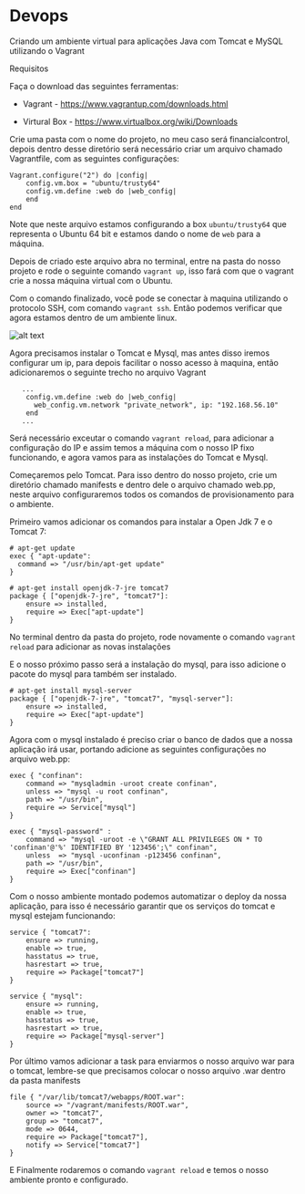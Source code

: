 # Devops

Criando um ambiente virtual para aplicações Java com Tomcat e MySQL utilizando o Vagrant

Requisitos

Faça o download das seguintes ferramentas:

- Vagrant - https://www.vagrantup.com/downloads.html

- Virtural Box - https://www.virtualbox.org/wiki/Downloads


Crie uma pasta com o nome do projeto, no meu caso será financialcontrol, depois dentro desse diretório será necessário criar um arquivo chamado Vagrantfile, com as seguintes configurações:


```
Vagrant.configure("2") do |config|
    config.vm.box = "ubuntu/trusty64"
    config.vm.define :web do |web_config|
    end     
end
```

Note que neste arquivo estamos configurando a box `ubuntu/trusty64` que representa o Ubuntu 64 bit e estamos dando o nome de `web` para a máquina. 

Depois de criado este arquivo abra no terminal, entre na pasta do nosso projeto e rode o seguinte comando `vagrant up`, isso fará com que o vagrant crie a nossa máquina virtual com o Ubuntu.

Com o comando finalizado, você pode se conectar à maquina utilizando o protocolo SSH, com comando `vagrant ssh`. Então podemos verificar que agora estamos dentro de um ambiente linux.

![alt text](https://github.com/andersonszisk/devops/blob/master/vagrant/images/vagrant_ssh.jpg)


Agora precisamos instalar o Tomcat e Mysql, mas antes disso iremos configurar um ip, para depois facilitar o nosso acesso à maquina, então adicionaremos o seguinte trecho no arquivo Vagrant

```
   ...
    config.vm.define :web do |web_config|
      web_config.vm.network "private_network", ip: "192.168.56.10"
    end 
   ...
```
Será necessário exceutar o comando `vagrant reload`, para adicionar a configuração do IP e assim temos a máquina com o nosso IP fixo funcionando, e agora vamos para as instalações do Tomcat e Mysql.

Começaremos pelo Tomcat. Para isso dentro do nosso projeto, crie um diretório chamado manifests e dentro dele o arquivo chamado web.pp, neste arquivo configuraremos todos os comandos de provisionamento para o ambiente. 





Primeiro vamos adicionar os comandos para instalar a Open Jdk 7 e o Tomcat 7:

```
# apt-get update
exec { "apt-update":
  command => "/usr/bin/apt-get update"
}

# apt-get install openjdk-7-jre tomcat7
package { ["openjdk-7-jre", "tomcat7"]:
    ensure => installed,
    require => Exec["apt-update"]
}
```

No terminal dentro da pasta do projeto, rode novamente o comando `vagrant reload` para adicionar as novas instalações 

E o nosso próximo passo será a instalação do mysql, para isso adicione o pacote do mysql para também ser instalado.

```
# apt-get install mysql-server
package { ["openjdk-7-jre", "tomcat7", "mysql-server"]:
    ensure => installed,
    require => Exec["apt-update"]
}
```

Agora com o mysql instalado é preciso criar o banco de dados que a nossa aplicação irá usar, portando adicione as seguintes configurações no arquivo web.pp:

```
exec { "confinan":
    command => "mysqladmin -uroot create confinan",
    unless => "mysql -u root confinan",
    path => "/usr/bin",
    require => Service["mysql"]
}

exec { "mysql-password" :
    command => "mysql -uroot -e \"GRANT ALL PRIVILEGES ON * TO 'confinan'@'%' IDENTIFIED BY '123456';\" confinan",
    unless  => "mysql -uconfinan -p123456 confinan",
    path => "/usr/bin",
    require => Exec["confinan"]
}
```

Com o nosso ambiente montado podemos automatizar o deploy da nossa aplicação, para isso é necessário garantir que os serviços do tomcat e mysql estejam funcionando:


```
service { "tomcat7":
    ensure => running,
    enable => true,
    hasstatus => true,
    hasrestart => true,
    require => Package["tomcat7"]    
}

service { "mysql":
    ensure => running,
    enable => true,
    hasstatus => true,
    hasrestart => true,
    require => Package["mysql-server"]
}
```

Por último vamos adicionar a task para enviarmos o nosso arquivo war para o tomcat, lembre-se que precisamos colocar o nosso arquivo .war dentro da pasta manifests

```
file { "/var/lib/tomcat7/webapps/ROOT.war":
    source => "/vagrant/manifests/ROOT.war",
    owner => "tomcat7",
    group => "tomcat7",
    mode => 0644,
    require => Package["tomcat7"],
    notify => Service["tomcat7"]
}
```

E Finalmente rodaremos o comando `vagrant reload` e temos o nosso ambiente pronto e configurado.



